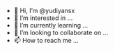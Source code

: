 - 👋 Hi, I’m @yudiyansx
- 👀 I’m interested in ...
- 🌱 I’m currently learning ...
- 💞️ I’m looking to collaborate on ...
- 📫 How to reach me ...

<!---
yudiyansx/yudiyansx is a ✨ special ✨ repository because its `README.md` (this file) appears on your GitHub profile.
You can click the Preview link to take a look at your changes.
--->
